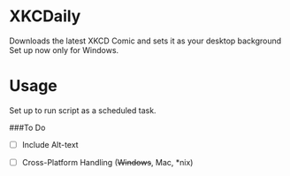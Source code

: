 XKCDaily
========
Downloads the latest XKCD Comic and sets it as your desktop background
Set up now only for Windows.

Usage
========
Set up to run script as a scheduled task.


###To Do
 -  [ ] Include Alt-text
 -  [ ] Cross-Platform Handling (<del>Windows</del>, Mac, *nix)
 
